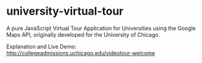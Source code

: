 university-virtual-tour
=======================

A pure JavaScript Virtual Tour Application for Universities using the Google Maps API, originally developed for the University of Chicago.

Explanation and Live Demo:
http://collegeadmissions.uchicago.edu/videotour-welcome

